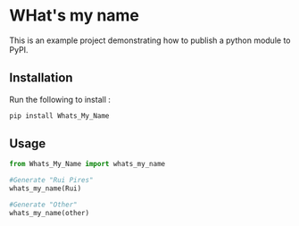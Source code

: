 # WHat's my name

This is an example project demonstrating how to publish a python module to PyPI.



## Installation

Run the following to install :

```python
pip install Whats_My_Name
```


## Usage

```python 
from Whats_My_Name import whats_my_name 

#Generate "Rui Pires"
whats_my_name(Rui)

#Generate "Other"
whats_my_name(other)
```
